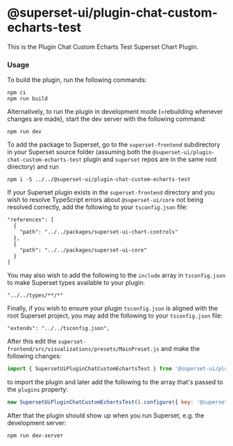 # @superset-ui/plugin-chat-custom-echarts-test

This is the Plugin Chat Custom Echarts Test Superset Chart Plugin.

### Usage

To build the plugin, run the following commands:

```
npm ci
npm run build
```

Alternatively, to run the plugin in development mode (=rebuilding whenever changes are made), start the dev server with the following command:

```
npm run dev
```

To add the package to Superset, go to the `superset-frontend` subdirectory in your Superset source folder (assuming both the `@superset-ui/plugin-chat-custom-echarts-test` plugin and `superset` repos are in the same root directory) and run
```
npm i -S ../../@superset-ui/plugin-chat-custom-echarts-test
```

If your Superset plugin exists in the `superset-frontend` directory and you wish to resolve TypeScript errors about `@superset-ui/core` not being resolved correctly, add the following to your `tsconfig.json` file:

```
"references": [
  {
    "path": "../../packages/superset-ui-chart-controls"
  },
  {
    "path": "../../packages/superset-ui-core"
  }
]
```

You may also wish to add the following to the `include` array in `tsconfig.json` to make Superset types available to your plugin:

```
"../../types/**/*"
```

Finally, if you wish to ensure your plugin `tsconfig.json` is aligned with the root Superset project, you may add the following to your `tsconfig.json` file:

```
"extends": "../../tsconfig.json",
```

After this edit the `superset-frontend/src/visualizations/presets/MainPreset.js` and make the following changes:

```js
import { SupersetUiPluginChatCustomEchartsTest } from '@superset-ui/plugin-chat-custom-echarts-test';
```

to import the plugin and later add the following to the array that's passed to the `plugins` property:
```js
new SupersetUiPluginChatCustomEchartsTest().configure({ key: '@superset-ui/plugin-chat-custom-echarts-test' }),
```

After that the plugin should show up when you run Superset, e.g. the development server:

```
npm run dev-server
```
